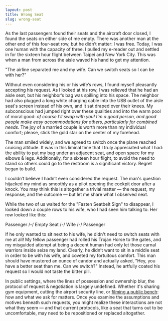 ```yaml
---
layout: post
title: Wrong Seat
slug: wrong-seat
---
```


As the last passengers found their seats and the aircraft door closed, I found the seats on either side of me empty. There was another man at the other end of this four-seat row, but he didn’t matter: I was free. Today, I was one human with the capacity of three. I pulled my e-reader out and settled in for the sixteen hour flight between Taipei and New York City. This was when a man from across the aisle waved his hand to get my attention.

"The airline separated me and my wife. Can we switch seats so I can be with her?"

Without even considering his or his wife’s rows, I found myself pleasantly accepting his request. As I looked at his row, I was relieved that he had an aisle seat, but his neighbor’s bag was spilling into his space. The neighbor had also plugged a long white charging cable into the USB outlet of the aisle seat's screen instead of his own, and it sat draped over their knees. My subconscious had jumped right over these qualities and into the warm pool of moral good: _of course I'll swap with you! I'm a good person, and good people make easy accommodations for others, particularly for combined needs._ The joy of a married couple is worth more than my individual comfort; please, stick the gold star on the center of my forehead. 

The man smiled widely, and we agreed to switch once the plane reached cruising altitude. It was in this liminal time that I truly appreciated what I had: the ability to put my bag under an adjacent seat, and open space for my elbows & legs. Additionally, for a sixteen hour flight, to avoid the need to stand so others could go to the restroom is a significant victory. Regret began to build. 

I couldn’t believe I hadn’t even considered the request. The man's question hijacked my mind as smoothly as a pilot opening the cockpit door after a knock. You may think this is altogether a trivial matter — the request, my response, and the outcome — but let me share what I observed next. 

While the two of us waited for the "Fasten Seatbelt Sign" to disappear, I looked down a couple rows to his wife, who I had seen him talking to. Her row looked like this:

Passenger /-/ Empty Seat /-/ Wife /-/ Passenger 

If he only wanted to sit next to his wife, he didn't need to switch seats with me at all! My fellow passenger had rolled his Trojan Horse to the gates, and my misguided attempt at being a decent human had only let those carnal warriors inside seize my land. Clearly, he didn’t want to sit in a middle seat in order to be with his wife, and coveted my fortuitous comfort. This man should have mustered an ounce of candor and actually asked, "Hey, you have a better seat than me. Can we switch?" Instead, he artfully coated his request so I would not taste the bitter pill. 

In public settings, where the lines of possession and ownership blur, the protocol of request & negotiation is largely undefined. Whether it's sharing gym equipment, cutting the airport security line, or [filming a public bench](https://www.reddit.com/r/therewasanattempt/comments/10favfu/to_get_a_chad_to_move_from_a_bench/): how and what we ask for matters. Once you examine the assumptions and motives beneath such requests, you might realize these interactions are not what they seem  — and that current protocols, like a seat that turns out to be uncomfortable, may need to be repositioned or replaced altogether. 
